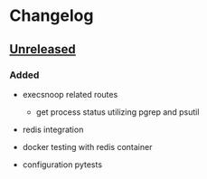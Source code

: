 # Changelog

## [Unreleased]
### Added
- execsnoop related routes
  - get process status utilizing pgrep and psutil
  
- redis integration
- docker testing with redis container
- configuration pytests

[Unreleased]: https://github.com/tomas321/sneakctl_server/compare/develop
